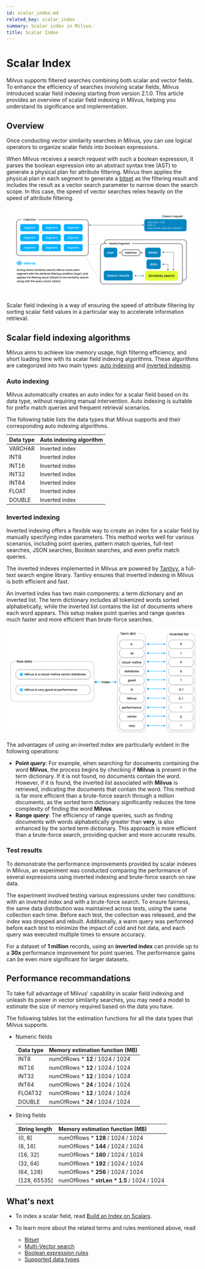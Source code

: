 ```yaml
---
id: scalar_index.md
related_key: scalar_index
summary: Scalar index in Milvus.
title: Scalar Index
---
```


# Scalar Index

Milvus supports filtered searches combining both scalar and vector fields. To enhance the efficiency of searches involving scalar fields, Milvus introduced scalar field indexing starting from version 2.1.0. This article provides an overview of scalar field indexing in Milvus, helping you understand its significance and implementation.

## Overview

Once conducting vector similarity searches in Milvus, you can use logical operators to organize scalar fields into boolean expressions.

When Milvus receives a search request with such a boolean expression, it parses the boolean expression into an abstract syntax tree (AST) to generate a physical plan for attribute filtering. Milvus then applies the physical plan in each segment to generate a [bitset](bitset.md) as the filtering result and includes the result as a vector search parameter to narrow down the search scope. In this case, the speed of vector searches relies heavily on the speed of attribute filtering.

![Attribute filtering in a segment](../../../assets/scalar_index.png)

Scalar field indexing is a way of ensuring the speed of attribute filtering by sorting scalar field values in a particular way to accelerate information retrieval.

## Scalar field indexing algorithms

Milvus aims to achieve low memory usage, high filtering efficiency, and short loading time with its scalar field indexing algorithms. These algorithms are categorized into two main types: [auto indexing](#auto-indexing) and [inverted indexing](#inverted-indexing).

### Auto indexing

Milvus automatically creates an auto index for a scalar field based on its data type, without requiring manual intervention. Auto indexing is suitable for prefix match queries and frequent retrieval scenarios.

The following table lists the data types that Milvus supports and their corresponding auto indexing algorithms.

| Data type |   Auto indexing algorithm  |
|-----------|----------------------------|
| VARCHAR   | Inverted index             |
| INT8      | Inverted index             |
| INT16     | Inverted index             |
| INT32     | Inverted index             |
| INT64     | Inverted index             |
| FLOAT     | Inverted index             |
| DOUBLE    | Inverted index             |

### Inverted indexing

Inverted indexing offers a flexible way to create an index for a scalar field by manually specifying index parameters. This method works well for various scenarios, including point queries, pattern match queries, full-text searches, JSON searches, Boolean searches, and even prefix match queries.

The inverted indexes implemented in Milvus are powered by [Tantivy](https://github.com/quickwit-oss/tantivy), a full-text search engine library. Tantivy ensures that inverted indexing in Milvus is both efficient and fast.

An inverted index has two main components: a term dictionary and an inverted list. The term dictionary includes all tokenized words sorted alphabetically, while the inverted list contains the list of documents where each word appears. This setup makes point queries and range queries much faster and more efficient than brute-force searches.

![Inverted index diagram](../../../assets/scalar_index_inverted.png)

The advantages of using an inverted index are particularly evident in the following operations:

- **Point query**: For example, when searching for documents containing the word **Milvus**, the process begins by checking if **Milvus** is present in the term dictionary. If it is not found, no documents contain the word. However, if it is found, the inverted list associated with **Milvus** is retrieved, indicating the documents that contain the word. This method is far more efficient than a brute-force search through a million documents, as the sorted term dictionary significantly reduces the time complexity of finding the word **Milvus**.
- **Range query**: The efficiency of range queries, such as finding documents with words alphabetically greater than **very**, is also enhanced by the sorted term dictionary. This approach is more efficient than a brute-force search, providing quicker and more accurate results.

### Test results

To demonstrate the performance improvements provided by scalar indexes in Milvus, an experiment was conducted comparing the performance of several expressions using inverted indexing and brute-force search on raw data.

The experiment involved testing various expressions under two conditions: with an inverted index and with a brute-force search. To ensure fairness, the same data distribution was maintained across tests, using the same collection each time. Before each test, the collection was released, and the index was dropped and rebuilt. Additionally, a warm query was performed before each test to minimize the impact of cold and hot data, and each query was executed multiple times to ensure accuracy.

For a dataset of **1 million** records, using an **inverted index** can provide up to a **30x** performance improvement for point queries. The performance gains can be even more significant for larger datasets.

## Performance recommandations

To take full advantage of Milvus' capability in scalar field indexing and unleash its power in vector similarity searches, you may need a model to estimate the size of memory required based on the data you have.

The following tables list the estimation functions for all the data types that Milvus supports.

- Numeric fields

    | Data type                      | Memory estimation function (MB)      |
    | ------------------------------ | ------------------------------------ |
    | INT8                           | numOfRows * **12** / 1024 / 1024     |
    | INT16                          | numOfRows * **12** / 1024 / 1024     |
    | INT32                          | numOfRows * **12** / 1024 / 1024     |
    | INT64                          | numOfRows * **24** / 1024 / 1024     |
    | FLOAT32                        | numOfRows * **12** / 1024 / 1024     |
    | DOUBLE                         | numOfRows * **24** / 1024 / 1024     |

- String fields

    | String length                  | Memory estimation function (MB)      |
    | ------------------------------ | ------------------------------------ |
    | (0, 8]                         | numOfRows * **128** / 1024 / 1024    |
    | (8, 16]                        | numOfRows * **144** / 1024 / 1024    |
    | (16, 32]                       | numOfRows * **160** / 1024 / 1024    |
    | (32, 64]                       | numOfRows * **192** / 1024 / 1024    |
    | (64, 128]                      | numOfRows * **256** / 1024 / 1024    |
    | (128, 65535]                   | numOfRows * **strLen * 1.5** / 1024 / 1024    |

## What's next

- To index a scalar field, read [Build an Index on Scalars](index-scalar-fields.md).
- To learn more about the related terms and rules mentioned above, read

    - [Bitset](bitset.md)
    - [Multi-Vector search](multi-vector-search.md)
    - [Boolean expression rules](boolean.md)
    - [Supported data types](schema.md#Supported-data-type)
